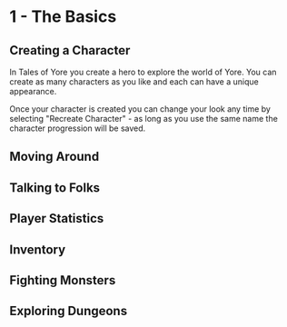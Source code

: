 # 1 - The Basics
## Creating a Character
In Tales of Yore you create a hero to explore the world of Yore. You can create as many characters as you like and each can have a unique appearance. 

Once your character is created you can change your look any time by selecting "Recreate Character" - as long as you use the same name the character progression will be saved.

## Moving Around

## Talking to Folks

## Player Statistics

## Inventory

## Fighting Monsters

## Exploring Dungeons
